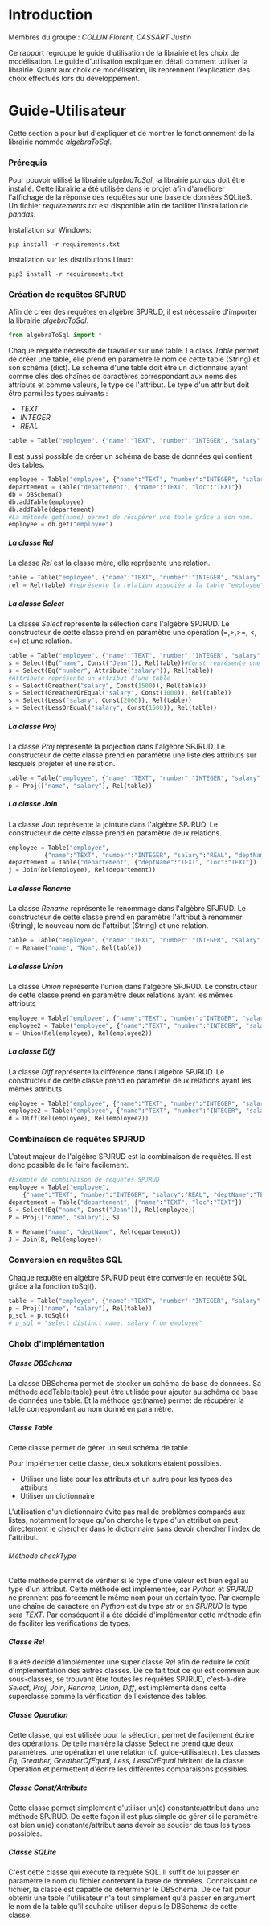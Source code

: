 # Introduction
Membres du groupe : *COLLIN Florent, CASSART Justin*


Ce rapport regroupe le guide d’utilisation de la librairie et les choix de modélisation. Le guide d’utilisation explique
en détail comment utiliser la librairie. Quant aux choix de modélisation, ils reprennent l’explication des choix effectués lors du développement.

# Guide-Utilisateur

Cette section a pour but d'expliquer et de montrer le fonctionnement de la librairie nommée *algebraToSql*.

### Prérequis
Pour pouvoir utilisé la librairie *algebraToSql*, la librairie *pandas* doit être installé. Cette librairie a été utilisée dans le projet afin d'améliorer l'affichage de la réponse des requêtes sur une base de données SQLite3. Un fichier *requirements.txt* est disponible afin de faciliter l'installation de *pandas*.

Installation sur Windows:
```
pip install -r requirements.txt
```
Installation sur les distributions Linux:
```
pip3 install -r requirements.txt
```

### Création de requêtes SPJRUD
Afin de créer des requêtes en algèbre SPJRUD, il est nécessaire d'importer la librairie *algebraToSql*.

```python
from algebraToSql import *
```
Chaque requête nécessite de travailler sur une table. La class *Table* permet de créer une table, elle prend en paramètre le nom de cette table (String) et son schéma (dict).
Le schéma d'une table doit être un dictionnaire ayant comme clés des chaînes de caractères correspondant aux noms des attributs et comme valeurs, le type de l'attribut. Le type d'un attribut doit être parmi les types suivants :
* *TEXT*
* *INTEGER*
* *REAL*

```python
table = Table("employee", {"name":"TEXT", "number":"INTEGER", "salary":"REAL"})
```
Il est aussi possible de créer un schéma de base de données qui contient des tables.

```python
employee = Table("employee", {"name":"TEXT", "number":"INTEGER", "salary":"REAL"})
departement = Table("departement", {"name":"TEXT", "loc":"TEXT"})
db = DBSchema()
db.addTable(employee)
db.addTable(departement)
#La méthode get(name) permet de récupérer une table grâce à son nom.
employee = db.get("employee")
```
##### La classe Rel
La classe *Rel* est la classe mère, elle représente une relation.

```python
table = Table("employee", {"name":"TEXT", "number":"INTEGER", "salary":"REAL"})
rel = Rel(table) #représente la relation associée à la table "employee"
```

##### La classe Select
La classe *Select* représente la sélection dans l'algèbre SPJRUD. Le constructeur de cette classe prend en paramètre une opération (=,>,>=, <, <=) et une relation.

```python
table = Table("employee", {"name":"TEXT", "number":"INTEGER", "salary":"REAL"})
s = Select(Eq("name", Const("Jean")), Rel(table))#Const représente une constante
s = Select(Eq("number", Attribute("salary")), Rel(table))
#Attribute représente un attribut d'une table
s = Select(Greather("salary", Const(1500)), Rel(table))
s = Select(GreatherOrEqual("salary", Const(1000)), Rel(table))
s = Select(Less("salary", Const(2000)), Rel(table))
s = Select(LessOrEqual("salary", Const(1500)), Rel(table))
```

##### La classe Proj
La classe *Proj* représente la projection dans l'algèbre SPJRUD. Le constructeur de cette classe prend en paramètre une liste des attributs sur lesquels projeter et une relation.

```python
table = Table("employee", {"name":"TEXT", "number":"INTEGER", "salary":"REAL"})
p = Proj(["name", "salary"], Rel(table))
```

##### La classe Join
La classe *Join* représente la jointure dans l'algèbre SPJRUD. Le constructeur de cette classe prend en paramètre deux relations.

```python
employee = Table("employee",
          {"name":"TEXT", "number":"INTEGER", "salary":"REAL", "deptName":"TEXT"})
departement = Table("departement", {"deptName":"TEXT", "loc":"TEXT"})
j = Join(Rel(employee), Rel(departement))
```

##### La classe Rename
La classe *Rename* représente le renommage dans l'algèbre SPJRUD. Le constructeur de cette classe prend en paramètre l'attribut à renommer (String), le nouveau nom de l'attribut (String) et une relation.

```python
table = Table("employee", {"name":"TEXT", "number":"INTEGER", "salary":"REAL"})
r = Rename("name", "Nom", Rel(table))
```

##### La classe Union
La classe *Union* représente l'union dans l'algèbre SPJRUD. Le constructeur de cette classe prend en paramètre deux relations ayant les mêmes attributs

```python
employee = Table("employee", {"name":"TEXT", "number":"INTEGER", "salary":"REAL"})
employee2 = Table("employee", {"name":"TEXT", "number":"INTEGER", "salary":"REAL"})
u = Union(Rel(employee), Rel(employee2))
```

##### La classe Diff
La classe *Diff* représente la différence dans l'algèbre SPJRUD. Le constructeur de cette classe prend en paramètre deux relations ayant les mêmes attributs.

```python
employee = Table("employee", {"name":"TEXT", "number":"INTEGER", "salary":"REAL"})
employee2 = Table("employee", {"name":"TEXT", "number":"INTEGER", "salary":"REAL"})
d = Diff(Rel(employee), Rel(employee2))
```

### Combinaison de requêtes SPJRUD
L'atout majeur de l'algèbre SPJRUD est la combinaison de requêtes. Il est donc possible de le faire facilement.

```python
#Exemple de combinaison de requêtes SPJRUD
employee = Table("employee",
    {"name":"TEXT", "number":"INTEGER", "salary":"REAL", "deptName":"TEXT"})
departement = Table("departement", {"name":"TEXT", "loc":"TEXT"})
S = Select(Eq("name", Const("Jean")), Rel(employee))
P = Proj(["name", "salary"], S)

R = Rename("name", "deptName", Rel(departement))
J = Join(R, Rel(employee))
```

### Conversion en requêtes SQL
Chaque requête en algèbre SPJRUD peut être convertie en requête SQL grâce à la fonction toSql().

```python
table = Table("employee", {"name":"TEXT", "number":"INTEGER", "salary":"REAL"})
p = Proj(["name", "salary"], Rel(table))
p_sql = p.toSql()
# p_sql = "select distinct name, salary from employee"
```

### Choix d'implémentation

##### Classe DBSchema
La classe DBSchema permet de stocker un schéma de base de données. Sa méthode addTable(table) peut être utilisée pour ajouter au schéma de base de données une table. Et la méthode get(name) permet de récupérer la table correspondant au nom donné en paramètre.
##### Classe Table
Cette classe permet de gérer un seul schéma de table.

Pour implémenter cette classe, deux solutions étaient possibles.
* Utiliser une liste pour les attributs et un autre pour les types des attributs
* Utiliser un dictionnaire

L'utilisation d'un dictionnaire évite pas mal de problèmes comparés aux listes, notamment lorsque qu'on cherche le type d'un attribut on peut directement le chercher dans le dictionnaire sans devoir chercher l'index de l'attribut.

###### Méthode checkType
Cette méthode permet de vérifier si le type d'une valeur est bien égal au type d'un attribut.
Cette méthode est implémentée, car *Python* et *SPJRUD* ne prennent pas forcément le même nom pour un certain type. Par exemple une chaîne de caractère en *Python* est du type *str* or en *SPJRUD* le type sera *TEXT*. Par conséquent il a été décidé d'implémenter cette méthode afin de faciliter les vérifications de types.

##### Classe Rel
Il a été décidé d'implémenter une super classe *Rel* afin de réduire le coût d'implémentation des autres classes. De ce fait tout ce qui est commun aux sous-classes, se trouvant être toutes les requêtes SPJRUD, c'est-à-dire *Select, Proj, Join, Rename, Union, Diff*, est implémenté dans cette superclasse comme la vérification de l'existence des tables.

##### Classe Operation
Cette classe, qui est utilisée pour la sélection, permet de facilement écrire des opérations. De telle manière la classe Select ne prend que deux paramètres, une opération et une relation (cf. guide-utilisateur). Les classes *Eq, Greather, GreatherOfEqual, Less, LessOrEqual* héritent de la classe Operation et permettent d'écrire les différentes comparaisons possibles.

##### Classe Const/Attribute
Cette classe permet simplement d'utiliser un(e) constante/attribut dans une méthode SPJRUD. De cette façon il est plus simple de gérer si le paramètre est bien un(e) constante/attribut sans devoir se soucier de tous les types possibles.

##### Classe SQLite
C'est cette classe qui exécute la requête SQL. Il suffit de lui passer en paramètre le nom du fichier contenant la base de données. Connaissant ce fichier, la classe est capable de déterminer le DBSchema. De ce fait pour obtenir une table l'utilisateur n'a tout simplement qu'à passer en argument le nom de la table qu'il souhaite utiliser depuis le DBSchema de cette classe.
